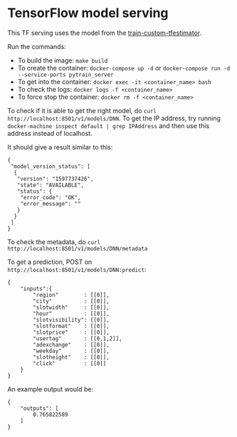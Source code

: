 # TensorFlow model serving

This TF serving uses the model from the [train-custom-tfestimator](https://github.com/rdolor/train-custom-tfestimator).

Run the commands:

-   To build the image: `make build`
-   To create the container: `docker-compose up -d` or `docker-compose run -d --service-ports pytrain_server`
-   To get into the container: `docker exec -it <container_name> bash`
-   To check the logs: `docker logs -f <container_name>`
-   To force stop the container: `docker rm -f <container_name>`

To check if it is able to get the right model, do `curl http://localhost:8501/v1/models/DNN`.
    To get the IP address, try running `docker-machine inspect default | grep IPAddress` and then use this address instead of localhost.

It should give a result similar to this:
```
{
 "model_version_status": [
  {
   "version": "1597737426",
   "state": "AVAILABLE",
   "status": {
    "error_code": "OK",
    "error_message": ""
   }
  }
 ]
}
```


To check the metadata, do `curl http://localhost:8501/v1/models/DNN/metadata`

To get a prediction, POST on `http://localhost:8501/v1/models/DNN:predict`:
```
{
	"inputs":{
        "region"        : [[0]],
        "city"          : [[0]],
        "slotwidth"     : [[0]],
        "hour"          : [[0]],
        "slotvisibility": [[0]],
        "slotformat"    : [[0]],
        "slotprice"     : [[0]],
        "usertag"       : [[0,1,2]],
        "adexchange"    : [[0]],
        "weekday"       : [[0]],
        "slotheight"    : [[0]],
        "click"         : [[0]]
    }
}
```

An example output would be:
```
{
    "outputs": [
        0.765822589
    ]
}
```